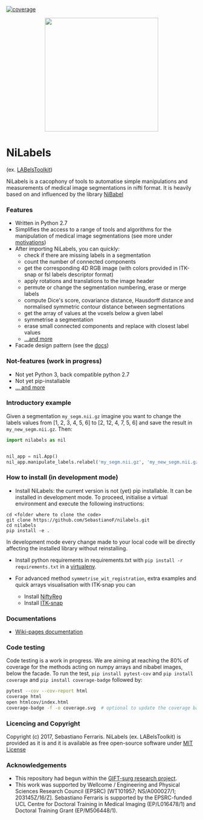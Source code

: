 
[![coverage](https://github.com/SebastianoF/nilabels/blob/master/coverage.svg)](https://github.com/SebastianoF/nilabels/blob/master/coverage.svg)


<p align="center">
<img src="https://github.com/SebastianoF/nilabels/blob/master/logo_low.png" width="300">
</p>

# NiLabels

(ex. [LABelsToolkit](https://github.com/SebastianoF/LABelsToolkit))

NiLabels is a cacophony of tools to automatise simple manipulations and measurements of medical image
segmentations in nifti format. It is heavily based on and influenced by the library [NiBabel](http://nipy.org/nibabel/)

### Features

+ Written in Python 2.7
+ Simplifies the access to a range of tools and algorithms for the manipulation of medical image segmentations (see more under [motivations](https://github.com/SebastianoF/nilabels/wiki/Motivations))
+ After importing NiLabels, you can quickly: 
    + check if there are missing labels in a segmentation 
    + count the number of connected components
    + get the corresponding 4D RGB image (with colors provided in ITK-snap or fsl labels descriptor format) 
    + apply rotations and translations to the image header
    + permute or change the segmentation numbering, erase or merge labels 
    + compute Dice's score, covariance distance, Hausdorff distance and normalised symmetric contour distance between segmentations 
    + get the array of values at the voxels below a given label
    + symmetrise a segmentation
    + erase small connected components and replace with closest label values
    + [...and more](https://github.com/SebastianoF/nilabels/wiki/What-you-can-do-with-nilabels)
+ Facade design pattern (see the [docs](https://github.com/SebastianoF/nilabels/wiki/Design-Pattern))

### Not-features (work in progress)

+ Not yet Python 3, back compatible python 2.7
+ Not yet pip-installable
+ [... and more](https://github.com/SebastianoF/nilabels/wiki/Work-in-Progress)

### Introductory example

Given a segmentation `my_segm.nii.gz` imagine you want to change the labels values from [1, 2, 3, 4, 5, 6] to [2, 12, 4, 7, 5, 6]
and save the result in `my_new_segm.nii.gz`. Then:

```python
import nilabels as nil


nil_app = nil.App()
nil_app.manipulate_labels.relabel('my_segm.nii.gz', 'my_new_segm.nii.gz',  [1, 2, 3, 4, 5, 6], [2, 12, 4, 7, 5, 6])

```

### How to install (in development mode) 


+ Install NiLabels: the current version is not (yet) pip installable. It can be installed in development mode.
To proceed, initialise a virtual environment and execute the following instructions:
```
cd <folder where to clone the code>
git clone https://github.com/SebastianoF/nilabels.git
cd nilabels
pip install -e .
```
In development mode every change made to your local code will be directly affecting the installed library
without reinstalling.


+ Install python requirements in requirements.txt with
    `pip install -r requirements.txt`
in a [virtualenv](http://docs.python-guide.org/en/latest/dev/virtualenvs/).

+ For advanced method `symmetrise_wit_registration`, extra examples and quick arrays visualisation with ITK-snap you can
    + Install [NiftyReg](https://github.com/KCL-BMEIS/niftyreg)
    + Install [ITK-snap](http://www.itksnap.org/pmwiki/pmwiki.php?n=Downloads.SNAP3)


### Documentations

+ [Wiki-pages documentation](https://github.com/SebastianoF/nilabels/wiki)


### Code testing

Code testing is a work in progress. We are aiming at reaching the 80% of coverage for the methods acting on numpy arrays and nibabel images, below the facade.
To run the test, `pip install pytest-cov` and `pip install coverage` and `pip install coverage-badge`
followed by:
```bash
pytest --cov --cov-report html
coverage html
open htmlcov/index.html
coverage-badge -f -o coverage.svg  # optional to update the coverage badge
```

### Licencing and Copyright

Copyright (c) 2017, Sebastiano Ferraris. NiLabels  (ex. LABelsToolkit) is provided as it is and 
it is available as free open-source software under 
[MIT License](https://github.com/SebastianoF/nilabels/blob/master/LICENCE.txt)


### Acknowledgements

+ This repository had begun within the [GIFT-surg research project](http://www.gift-surg.ac.uk).
+ This work was supported by Wellcome / Engineering and Physical Sciences Research Council (EPSRC) [WT101957; NS/A000027/1; 203145Z/16/Z]. 
Sebastiano Ferraris is supported by the EPSRC-funded UCL Centre for Doctoral Training in Medical Imaging (EP/L016478/1) and Doctoral Training Grant (EP/M506448/1). 
